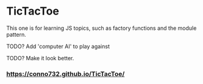 # TicTacToe
This one is for learning JS topics, such as factory functions and the module pattern.

TODO? Add 'computer AI' to play against

TODO? Make it look better.

### https://conno732.github.io/TicTacToe/
